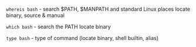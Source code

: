 `whereis bash` - search $PATH, $MANPATH and standard Linux places
locate binary, source & manual


`which bash` - search the PATH
locate binary

`type bash` - type of command (locate binary, shell builtin, alias)